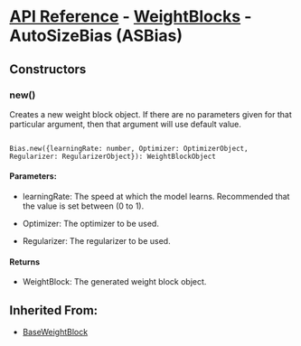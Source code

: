 # [API Reference](../../API.md) - [WeightBlocks](../WeightBlocks.md) - AutoSizeBias (ASBias)

## Constructors

### new()

Creates a new weight block object. If there are no parameters given for that particular argument, then that argument will use default value.

```

Bias.new({learningRate: number, Optimizer: OptimizerObject, Regularizer: RegularizerObject}): WeightBlockObject

```

#### Parameters:

* learningRate: The speed at which the model learns. Recommended that the value is set between (0 to 1).

* Optimizer: The optimizer to be used.

* Regularizer: The regularizer to be used.

#### Returns

* WeightBlock: The generated weight block object.

## Inherited From:

* [BaseWeightBlock](BaseWeightBlock.md)
